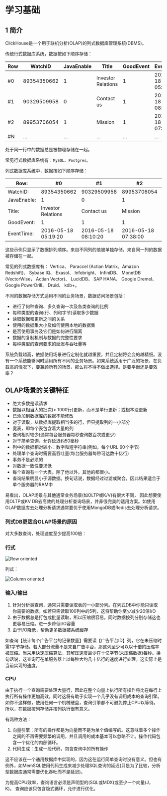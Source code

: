 # 学习基础

## 1 简介

ClickHouse是一个用于联机分析(OLAP)的列式数据库管理系统(DBMS)。

传统行式数据库系统，数据按如下顺序存储：

| Row  | WatchID     | JavaEnable | Title              | GoodEvent | EventTime           |
| ---- | ----------- | ---------- | ------------------ | --------- | ------------------- |
| #0   | 89354350662 | 1          | Investor Relations | 1         | 2016-05-18 05:19:20 |
| #1   | 90329509958 | 0          | Contact us         | 1         | 2016-05-18 08:10:20 |
| #2   | 89953706054 | 1          | Mission            | 1         | 2016-05-18 07:38:00 |
| #N   | …           | …          | …                  | …         | …                   |

处于同一行中的数据总是被物理存储在一起。

常见行式数据库系统有：`MySQL`、`Postgres`。

列式数据库系统中，数据按如下顺序存储：

| Row:        | #0                  | #1                  | #2                  | #N   |
| ----------- | ------------------- | ------------------- | ------------------- | ---- |
| WatchID:    | 89354350662         | 90329509958         | 89953706054         | …    |
| JavaEnable: | 1                   | 0                   | 1                   | …    |
| Title:      | Investor Relations  | Contact us          | Mission             | …    |
| GoodEvent:  | 1                   | 1                   | 1                   | …    |
| EventTime:  | 2016-05-18 05:19:20 | 2016-05-18 08:10:20 | 2016-05-18 07:38:00 | …    |

这些示例只显示了数据排列顺序。来自不同列的值被单独存储，来自同一列的数据被存储在一起。

常见的列式数据库有： Vertica、 Paraccel (Actian Matrix，Amazon Redshift)、 Sybase IQ、 Exasol、 Infobright、 InfiniDB、 MonetDB (VectorWise， Actian Vector)、 LucidDB、 SAP HANA、 Google Dremel、 Google PowerDrill、 Druid、 kdb+。

不同的数据存储方式适用不同的业务场景，数据访问场景包括：

- 进行了何种查询、多久查询一次及各类查询的比例
- 每种类型的查询(行、列和字节)读取多少数据
- 读取数据和更新之间的关系
- 使用的数据集大小及如何使用本地的数据集
- 是否使用事务及它们是如何进行隔离
- 数据的复制机制与数据的完整性要求
- 每种类型的查询要求的延迟与吞吐量等

系统负载越高，依据使用场景进行定制化就越重要，并且定制将会变的越精细。没有一个系统能够同时适用所有不同的业务场景。如果系统适用于广泛的场景，在负载高的情况下，要兼顾所有的场景，那么将不得不做出选择。是要平衡还是要效率？

## OLAP场景的关键特征

- 绝大多数是读请求
- 数据以相当大的批次(> 1000行)更新，而不是单行更新；或根本没更新
- 已添加到数据库的数据不能修改
- 对于读取，从数据库提取相当多的行，但只提取列的一小部分
- 宽表，即每个表包含着大量的列
- 查询相对较少(通常每台服务器每秒查询数百次或更少)
- 对于简单查询，允许延迟约50毫秒
- 列中的数据相对较小：数字和短字符串(例如，每个URL 60个字节)
- 处理单个查询时需要高吞吐量(每台服务器每秒可达数十亿行)
- 事务不是必须的
- 对数据一致性要求低
- 每个查询有一个大表。除了他以外，其他的都很小。
- 查询结果明显小于源数据。换句话说，数据经过过滤或聚合，因此结果适合于单个服务器的RAM中

易看出，OLAP场景与其他通常业务场景(如OLTP或K/V)有很大不同， 因此想要使用OLTP或KV DB去高效的处理分析查询场景，并非很完美的适用方案。如使用OLAP数据库去处理分析请求通常要优于使用MongoDB或Redis去处理分析请求。

### 列式DB更适合OLAP场景的原因

对大多数查询，处理速度至少提高100倍：

### 行式

![Row oriented](https://clickhouse.com/docs/assets/images/row-oriented-d515facb5bffb48cbd09dc7d064c8816.gif#)

列式：

![Column oriented](https://clickhouse.com/docs/assets/images/column-oriented-b992c529fa4085b63b57452fbbeb27ba.gif#)



### 输入/输出

1. 针对分析类查询，通常只需要读取表的一小部分列。在列式DB中你能只读取你需要的数据。如若只需读取100列中的5列，这将帮助你至少减少20倍I/O
2. 由于数据总是打包成批量读取，所以压缩很容易。同时数据按列分别存储这也更容易压缩。进一步降低I/O容量
3. 由于I/O降低，帮助更多数据被系统缓存

如查询【统计每个广告平台的记录数量】需要读【广告平台ID】列，它在未压缩时需1字节存储。若大部分流量不是来自广告平台，那这列至少可以以十倍的压缩率被压缩。当采用快速压缩算法，其解压速度最少在十亿字节(未压缩数据)每秒。换句话说，这查询可在单服务器上以每秒大约几十亿行的速度进行处理。这实际上是当前实现的速度。

### CPU

由于执行一个查询需要处理大量行，因此在整个向量上执行所有操作将比在每行上执行所有操作更加高效。同时这将有助于实现一个几乎没有调用成本的查询引擎。如你不这样做，使用任何一个机械硬盘，查询引擎都不可避免停止CPU以等待。所以，在数据按列存储并按列执行很有意义。

有两种方法：

1. 向量引擎：所有的操作都是为向量而不是为单个值编写的。这意味着多个操作之间的不再需要频繁的调用，并且调用的成本基本可以忽略不计。操作代码包含一个优化的内部循环。
2. 代码生成：生成一段代码，包含查询中的所有操作

这不应该在一个通用数据库中实现的，因为这在运行简单查询时没有意义。但也有例外，如MemSQL使用代码生成来减少处理SQL查询的延迟(只是为了比较，分析型数据库通常需要优化吞吐而不是延迟)。

为提高CPU效率，查询语言必须是声明型的(SQL或MDX)或至少一个向量(J，K)。 查询应该只包含隐式循环，允许进行优化。